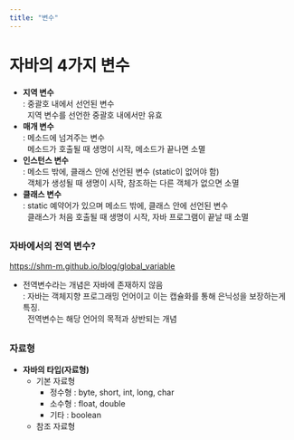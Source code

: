 ```yaml
---
title: "변수"
---
```


# 자바의 4가지 변수

- **지역 변수**   
  : 중괄호 내에서 선언된 변수   
  &nbsp; 지역 변수를 선언한 중괄호 내에서만 유효
- **매개 변수**   
  : 메소드에 넘겨주는 변수   
  &nbsp; 메소드가 호출될 때 생명이 시작, 메소드가 끝나면 소멸
- **인스턴스 변수**   
  : 메소드 밖에, 클래스 안에 선언된 변수 (static이 없어야 함)   
  &nbsp; 객체가 생성될 때 생명이 시작, 참조하는 다른 객체가 없으면 소멸
- **클래스 변수**      
  : static 예약어가 있으며 메소드 밖에, 클래스 안에 선언된 변수   
  &nbsp; 클래스가 처음 호출될 때 생명이 시작, 자바 프로그램이 끝날 때 소멸
## 


### 자바에서의 전역 변수?
https://shm-m.github.io/blog/global_variable
- 전역변수라는 개념은 자바에 존재하지 않음   
  : 자바는 객체지향 프로그래밍 언어이고 이는 캡슐화를 통해 은닉성을 보장하는게 특징.   
 &nbsp; 전역변수는 해당 언어의 목적과 상반되는 개념
##

### 자료형
- **자바의 타입(자료형)**   
  - 기본 자료형
      - 정수형 : byte, short, int, long, char
      - 소수형 : float, double
      - 기타 : boolean
  - 참조 자료형

